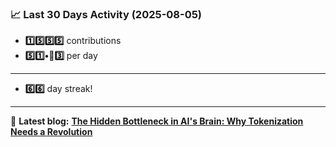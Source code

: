 <!--START_STATS-->
### 📈 Last 30 Days Activity (2025-08-05)  
- **1️⃣5️⃣5️⃣5️⃣** contributions  
- **5️⃣1️⃣•🎱3️⃣** per day
---
- **6️⃣6️⃣** day streak!
---
📝 **Latest blog:** [**The Hidden Bottleneck in AI's Brain: Why Tokenization Needs a Revolution**](https://andriak.com/blog/tokenization-revolution)
<!--END_STATS-->

